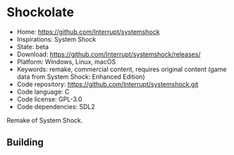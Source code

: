 # Shockolate

- Home: https://github.com/Interrupt/systemshock
- Inspirations: System Shock
- State: beta
- Download: https://github.com/Interrupt/systemshock/releases/
- Platform: Windows, Linux, macOS
- Keywords: remake, commercial content, requires original content (game data from System Shock: Enhanced Edition)
- Code repository: https://github.com/Interrupt/systemshock.git
- Code language: C
- Code license: GPL-3.0
- Code dependencies: SDL2

Remake of System Shock.

## Building

